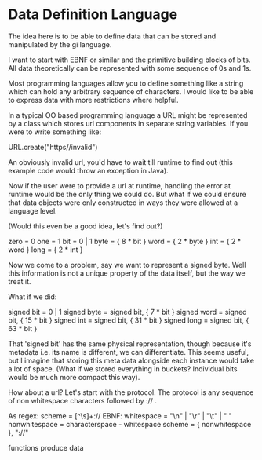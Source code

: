 # Data Definition Language

The idea here is to be able to define data that can be stored and manipulated by the gi language.

I want to start with EBNF or similar and the primitive building blocks of bits. All data theoretically can be represented with some sequence of 0s and 1s.

Most programming languages allow you to define something like a string which can hold any arbitrary sequence of characters. I would like to be able to express data with more restrictions where helpful.

In a typical OO based programming language a URL might be represented by a class which stores url components in separate string variables. If you were to write something like:

URL.create("https//invalid")

An obviously invalid url, you'd have to wait till runtime to find out (this example code would throw an exception in Java).

Now if the user were to provide a url at runtime, handling the error at runtime would be the only thing we could do. But what if we could ensure that data objects were only constructed in ways they were allowed at a language level.

(Would this even be a good idea, let's find out?)

zero = 0
one = 1
bit = 0 | 1
byte = { 8 * bit }
word = { 2 * byte }
int = { 2 * word }
long = { 2 * int }

Now we come to a problem, say we want to represent a signed byte. Well this information is not a unique property of the data itself, but the way we treat it.

What if we did:

signed bit = 0 | 1
signed byte = signed bit, { 7 * bit }
signed word = signed bit, { 15 * bit }
signed int = signed bit, { 31 * bit }
signed long = signed bit, { 63 * bit }

That 'signed bit' has the same physical representation, though because it's metadata i.e. its name is different, we can differentiate. This seems useful, but I imagine that storing this meta data alongside each instance would take a lot of space. (What if we stored everything in buckets? Individual bits would be much more compact this way).

How about a url? Let's start with the protocol. The protocol is any sequence of non whitespace characters followed by :// .

As regex:
scheme = [^\s]+://
EBNF:
whitespace = "\n" | "\r" | "\t" | " "
nonwhitespace = characterspace - whitespace
scheme = { nonwhitespace }, "://"

functions produce data
